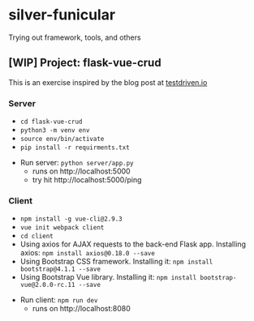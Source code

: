# silver-funicular

Trying out framework, tools, and others

## [WIP] Project: flask-vue-crud

This is an exercise inspired by the blog post at [testdriven.io](https://testdriven.io/blog/developing-a-single-page-app-with-flask-and-vuejs/#vue-setup)

### Server

* `cd flask-vue-crud`
* `python3 -m venv env`
* `source env/bin/activate`
* `pip install -r requirments.txt`

- Run server: `python server/app.py`
  * runs on http://localhost:5000
  * try hit http://localhost:5000/ping

### Client

* `npm install -g vue-cli@2.9.3`
* `vue init webpack client`
* `cd client`
* Using axios for AJAX requests to the back-end Flask app. Installing axios: `npm install axios@0.18.0 --save`
* Using Bootstrap CSS framework. Installing it: `npm install bootstrap@4.1.1 --save`
* Using Bootstrap Vue library. Installing it: `npm install bootstrap-vue@2.0.0-rc.11 --save`

- Run client: `npm run dev`
  * runs on http://localhost:8080
